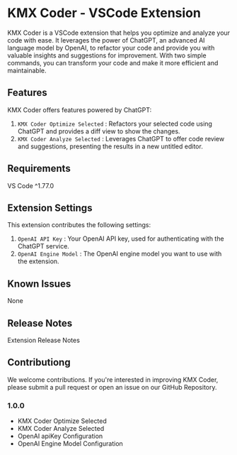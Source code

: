 # KMX Coder - VSCode Extension

KMX Coder is a VSCode extension that helps you optimize and analyze your code with ease. It leverages the power of ChatGPT, an advanced AI language model by OpenAI, to refactor your code and provide you with valuable insights and suggestions for improvement. With two simple commands, you can transform your code and make it more efficient and maintainable.

## Features

KMX Coder offers features powered by ChatGPT:

1. `KMX Coder Optimize Selected` : Refactors your selected code using ChatGPT and provides a diff view to show the changes.
2. `KMX Coder Analyze Selected` : Leverages ChatGPT to offer code review and suggestions, presenting the results in a new untitled editor.

## Requirements

VS Code ^1.77.0

## Extension Settings

This extension contributes the following settings:

1. `OpenAI API Key` : Your OpenAI API key, used for authenticating with the ChatGPT service.
2. `OpenAI Engine Model` : The OpenAI engine model you want to use with the extension.

## Known Issues

None

## Release Notes

Extension Release Notes

## Contributiong

We welcome contributions. If you're interested in improving KMX Coder, please submit a pull request or open an issue on our GitHub Repository.

### 1.0.0

- KMX Coder Optimize Selected
- KMX Coder Analyze Selected
- OpenAI apiKey Configuration
- OpenAI Engine Model Configuration
